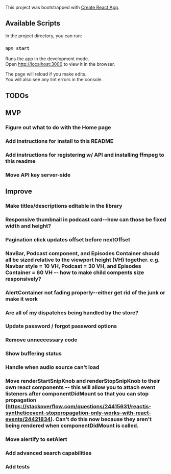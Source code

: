 This project was bootstrapped with [Create React App](https://github.com/facebook/create-react-app).

## Available Scripts

In the project directory, you can run:

### `npm start`

Runs the app in the development mode.<br />
Open [http://localhost:3000](http://localhost:3000) to view it in the browser.

The page will reload if you make edits.<br />
You will also see any lint errors in the console.

## TODOs

## MVP
### Figure out what to do with the Home page
### Add instructions for install to this README
### Add instructions for registering w/ API and installing ffmpeg to this readme
### Move API key server-side


## Improve
### Make titles/descriptions editable in the library
### Responsive thumbnail in podcast card--how can those be fixed width and height?
### Pagination click updates offset before nextOffset
### NavBar, Podcast component, and Episodes Container should all be sized relative to the viewport height (VH) together. e.g. Navbar style = 10 VH, Podcast = 30 VH, and Episodes Container = 60 VH -- how to make child compents size responsively?
### AlertContainer not fading properly--either get rid of the junk or make it work
### Are all of my dispatches being handled by the store?
### Update password / forgot password options
### Remove unneccessary code
### Show buffering status
### Handle when audio source can't load
### Move renderStartSnipKnob and renderStopSnipKnob to their own react components -- this will allow you to attach event listeners after componentDidMount so that you can stop propagation (https://stackoverflow.com/questions/24415631/reactjs-syntheticevent-stoppropagation-only-works-with-react-events/24421834). Can't do this now because they aren't being rendered when componentDidMount is called.
### Move alertify to setAlert
### Add advanced search capabilities
### Add tests
